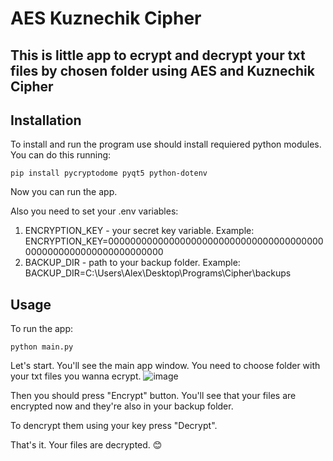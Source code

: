 # AES Kuznechik Cipher
## This is little app to ecrypt and decrypt your txt files by chosen folder using AES and Kuznechik Cipher

## Installation
To install and run the program use should install requiered python modules. You can do this running:
```shell
pip install pycryptodome pyqt5 python-dotenv
```
Now you can run the app.

Also you need to set your .env variables:
1. ENCRYPTION_KEY - your secret key variable.
   Example: ENCRYPTION_KEY=0000000000000000000000000000000000000000000000000000000000000000
2. BACKUP_DIR - path to your backup folder.
   Example: BACKUP_DIR=C:\Users\Alex\Desktop\Programs\Cipher\backups

## Usage
To run the app:
```shell
python main.py
```
Let's start. You'll see the main app window. You need to choose folder with your txt files you wanna ecrypt.
![image](https://github.com/user-attachments/assets/179e2c0c-770c-4aaf-814b-7986182650e6)

Then you should press "Encrypt" button. You'll see that your files are encrypted now and they're also in your backup folder.

To dencrypt them using your key press "Decrypt".

That's it. Your files are decrypted. 😊
